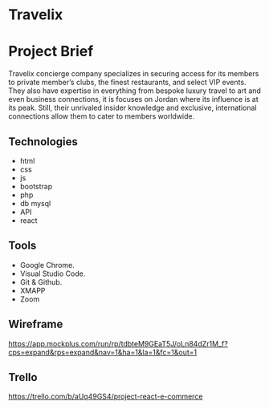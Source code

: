 # Travelix


# Project Brief

Travelix concierge company specializes in securing access for its members to private member’s clubs, the finest restaurants, and select VIP events. They also have expertise in everything from bespoke luxury travel to art and even business connections, it is focuses on Jordan where its influence is at its peak. Still, their unrivaled insider knowledge and exclusive, international connections allow them to cater to members worldwide.


## Technologies

* html   
* css
* js      
* bootstrap
* php     
* db mysql
* API
* react

## Tools

* Google Chrome.
* Visual Studio Code.
* Git & Github.
* XMAPP
* Zoom


## Wireframe

https://app.mockplus.com/run/rp/tdbteM9GEaT5J/oLn84dZr1M_f?cps=expand&rps=expand&nav=1&ha=1&la=1&fc=1&out=1


## Trello

https://trello.com/b/aUq49GS4/project-react-e-commerce
